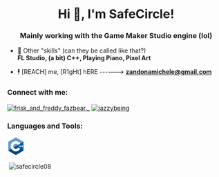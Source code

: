 <h1 align="center">Hi 👋, I'm SafeCircle!</h1>
<h3 align="center">Mainly working with the Game Maker Studio engine (lol)</h3>

- 🎩 Other "skills" (can they be called like that?)<br> **FL Studio, (a bit) C++, Playing Piano, Pixel Art**

- 🕴️ [REACH] me, [R1gHt] hERE ------> **zandonamichele@gmail.com**

<h3 align="left">Connect with me:</h3>
<p align="left">
<a href="https://instagram.com/frisk_and_freddy_fazbear._" target="blank"><img align="center" src="https://raw.githubusercontent.com/rahuldkjain/github-profile-readme-generator/master/src/images/icons/Social/instagram.svg" alt="frisk_and_freddy_fazbear._" height="30" width="40" /></a>
<a href="https://www.youtube.com/c/jazzybeing" target="blank"><img align="center" src="https://raw.githubusercontent.com/rahuldkjain/github-profile-readme-generator/master/src/images/icons/Social/youtube.svg" alt="jazzybeing" height="30" width="40" /></a>
</p>

<h3 align="left">Languages and Tools:</h3>
<p align="left"> <a href="https://www.w3schools.com/cpp/" target="_blank" rel="noreferrer"> <img src="https://raw.githubusercontent.com/devicons/devicon/master/icons/cplusplus/cplusplus-original.svg" alt="cplusplus" width="40" height="40"/> </a> </p>

<p>&nbsp;<img align="center" src="https://github-readme-stats.vercel.app/api?username=safecircle08&show_icons=true&locale=en" alt="safecircle08" /></p>

